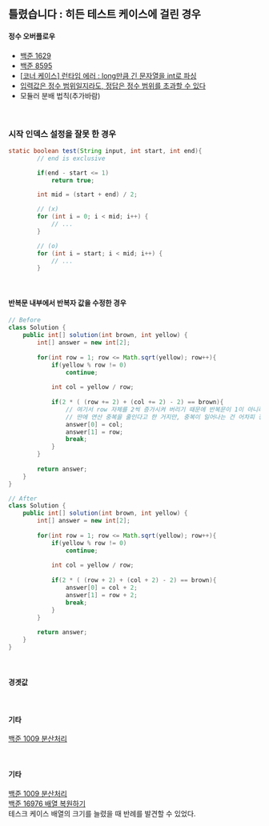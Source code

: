 ## 틀렸습니다 : 히든 테스트 케이스에 걸린 경우


#### 정수 오버플로우
- [백준 1629](https://github.com/AtomicLiquors/Algorithm_Practice/blob/main/recursive/Main_1629.java)
- [백준 8595](https://github.com/AtomicLiquors/Algorithm_Practice/blob/main/regex/Main_8595.java)
- [[코너 케이스] 런타임 에러 : long만큼 긴 문자열을 int로 파싱](https://school.programmers.co.kr/learn/courses/30/lessons/147355?language=java)
- [입력값은 정수 범위일지라도, 정답은 정수 범위를 초과할 수 있다](https://velog.io/@skyepodium/%EB%B0%B1%EC%A4%80-13458-%EC%8B%9C%ED%97%98-%EA%B0%90%EB%8F%85)
- 모듈러 분배 법칙(추가바람)

<br>


### 시작 인덱스 설정을 잘못 한 경우
```java
static boolean test(String input, int start, int end){
        // end is exclusive

        if(end - start <= 1)
            return true;

        int mid = (start + end) / 2;

        // (x)
        for (int i = 0; i < mid; i++) {
            // ...
        }

        // (o)
        for (int i = start; i < mid; i++) {
            // ...
        }

```

<br>

#### 반복문 내부에서 반복자 값을 수정한 경우
```java
// Before
class Solution {
    public int[] solution(int brown, int yellow) {
        int[] answer = new int[2];
        
        for(int row = 1; row <= Math.sqrt(yellow); row++){
            if(yellow % row != 0)
                continue;
            
            int col = yellow / row;
            
            if(2 * ( (row += 2) + (col += 2) - 2) == brown){
                // 여기서 row 자체를 2씩 증가시켜 버리기 때문에 반복문이 1이 아니라 3 간격으로 건너뛰게 된다.
                // 딴에 연산 중복을 줄인다고 한 거지만, 중복이 일어나는 건 어차피 정답을 찾았을 때 단 한번 뿐이므로 큰 의미가 없다.
                answer[0] = col;
                answer[1] = row;
                break;
            }
        }
        
        return answer;
    }
}
```

```java
// After
class Solution {
    public int[] solution(int brown, int yellow) {
        int[] answer = new int[2];
        
        for(int row = 1; row <= Math.sqrt(yellow); row++){
            if(yellow % row != 0)
                continue;
            
            int col = yellow / row;
            
            if(2 * ( (row + 2) + (col + 2) - 2) == brown){
                answer[0] = col + 2;
                answer[1] = row + 2;
                break;
            }
        }
        
        return answer;
    }
}
```

<br>

#### 경곗값

<br>

#### 기타
[백준 1009 분산처리](https://www.acmicpc.net/problem/1009)

<br>

#### 기타
[백준 1009 분산처리](https://www.acmicpc.net/problem/1009)  
[백준 16976 배열 복원하기](https://www.acmicpc.net/problem/16967)  
테스크 케이스 배열의 크기를 늘렸을 때 반례를 발견할 수 있었다.  
